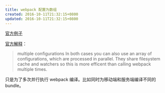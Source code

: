 ```yaml
---
title: webpack 配置为数组
created: 2016-10-11T21:32:15+0800
updated: 2016-10-11T21:32:15+0800
---
```



[官方例子](https://github.com/webpack/webpack/tree/master/examples/multi-compiler)

[官方解释](https://webpack.github.io/docs/configuration.html#multiple-configurations)：

> multiple configurations
> In both cases you can also use an array of configurations, which are processed in parallel. They share filesystem cache and watchers so this is more efficent than calling webpack multiple times.

只是为了多次并行执行 webpack 编译。比如同时为移动端和服务端编译不同的 bundle。
